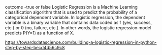 outcome -true or false 
Logistic Regression is a Machine Learning classification algorithm that is used to predict the probability of a categorical dependent variable. In logistic regression, the dependent variable is a binary variable that contains data coded as 1 (yes, success, etc.) or 0 (no, failure, etc.). In other words, the logistic regression model predicts P(Y=1) as a function of X.

https://towardsdatascience.com/building-a-logistic-regression-in-python-step-by-step-becd4d56c9c8

